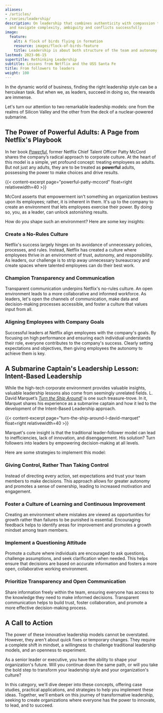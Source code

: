 ```yaml
---
aliases:
- /articles/
- /series/leadership/
description: On leadership that combines authenticity with compassion to drive impact
  and navigate complexity, ambiguity and conflicts successfully
image:
  feature:
    alt: A flock of birds flying in formation
    resource: images/flock-of-birds-feature
    title: Leadership is about both structure of the team and autonomy of the individuals
lastmod: 2023-06-15
supertitle: Rethinking Leadership
subtitle: Lessons from Netflix and the USS Santa Fe
title: From followers to leaders
weight: 100
---
```


In the dynamic world of business, finding the right leadership style can be a herculean task. But when we, as leaders, succeed in doing so, the rewards are immense.

Let's turn our attention to two remarkable leadership models: one from the realms of Silicon Valley and the other from the deck of a nuclear-powered submarine.

## The Power of Powerful Adults: A Page from Netflix's Playbook

In her book [*Powerful*](./powerful-patty-mccord/), former Netflix Chief Talent Officer Patty McCord shares the company’s radical approach to corporate culture. At the heart of this model is a simple, yet profound concept: treating employees as adults. But not just any adults, they are to be treated as **powerful** adults, possessing the power to make choices and drive results.

{{< content-excerpt page="powerful-patty-mccord" float=right relativewidth=40 >}}

McCord asserts that empowerment isn't something an organization bestows upon its employees; rather, it is inherent in them. It's up to the company to create an environment that lets employees exercise their power. By doing so, you, as a leader, can unlock astonishing results.

How do you shape such an environment? Here are some key insights:

### Create a No-Rules Culture

Netflix's success largely hinges on its avoidance of unnecessary policies, processes, and rules. Instead, Netflix has created a culture where employees thrive in an environment of trust, autonomy, and responsibility. As leaders, our challenge is to strip away unnecessary bureaucracy and create spaces where talented employees can do their best work.

### Champion Transparency and Communication

Transparent communication underpins Netflix's no-rules culture. An open environment leads to a more collaborative and informed workforce. As leaders, let's open the channels of communication, make data and decision-making processes accessible, and foster a culture that values input from all.

### Aligning Employees with Company Goals

Successful leaders at Netflix align employees with the company's goals. By focusing on high performance and ensuring each individual understands their role, everyone contributes to the company's success. Clearly setting expectations and objectives, then giving employees the autonomy to achieve them is key.

## A Submarine Captain's Leadership Lesson: Intent-Based Leadership

While the high-tech corporate environment provides valuable insights, valuable leadership lessons also come from seemingly unrelated fields. L. David Marquet’s [*Turn the Ship Around!*](./turn-the-ship-around-l-david-marquet/) is one such treasure-trove. In it, Marquet shares his experience as a submarine captain and how it led to the development of the Intent-Based Leadership approach.

{{< content-excerpt page="turn-the-ship-around-l-david-marquet" float=right relativewidth=40 >}}

Marquet's core insight is that the traditional leader-follower model can lead to inefficiencies, lack of innovation, and disengagement. His solution? Turn followers into leaders by empowering decision-making at all levels.

Here are some strategies to implement this model:

### Giving Control, Rather Than Taking Control

Instead of directing every action, set expectations and trust your team members to make decisions. This approach allows for greater autonomy and promotes a sense of ownership, leading to increased motivation and engagement.

### Foster a Culture of Learning and Continuous Improvement

Creating an environment where mistakes are viewed as opportunities for growth rather than failures to be punished is essential. Encouraging feedback helps to identify areas for improvement and promotes a growth mindset among team members.

### Implement a Questioning Attitude

Promote a culture where individuals are encouraged to ask questions, challenge assumptions, and seek clarification when needed. This helps ensure that decisions are based on accurate information and fosters a more open, collaborative working environment.

### Prioritize Transparency and Open Communication

Share information freely within the team, ensuring everyone has access to the knowledge they need to make informed decisions. Transparent communication helps to build trust, foster collaboration, and promote a more effective decision-making process.

## A Call to Action

The power of these innovative leadership models cannot be overstated. However, they aren't about quick fixes or temporary changes. They require a complete shift in mindset, a willingness to challenge traditional leadership models, and an openness to experiment.

As a senior leader or executive, you have the ability to shape your organization's future. Will you continue down the same path, or will you take the bold step to transform your leadership style and your organization's culture?

In this category, we'll dive deeper into these concepts, offering case studies, practical applications, and strategies to help you implement these ideas. Together, we'll embark on this journey of transformative leadership, seeking to create organizations where everyone has the power to innovate, to lead, and to succeed.
